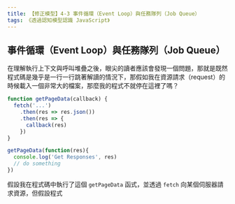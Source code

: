 ```yaml
---
title: 【修正模型】4-3 事件循環（Event Loop）與任務隊列（Job Queue）
tags: 《透過認知模型認識 JavaScript》
---
```


## 事件循環（Event Loop）與任務隊列（Job Queue）

在理解執行上下文與呼叫堆疊之後，眼尖的讀者應該會發現一個問題，那就是既然程式碼是幾乎是一行一行跳著解讀的情況下，那假如我在資源請求（request）的時候載入一個非常大的檔案，那麼我的程式不就停在這裡了嗎？

```js
function getPageData(callback) {
  fetch('...')
    .then(res => res.json())
    .then(res => {
      callback(res)
    })
}

getPageData(function(res){
  console.log('Get Responses', res)
  // do something
})
```

假設我在程式碼中執行了這個 `getPageData` 函式，並透過 `fetch` 向某個伺服器請求資源，但假設程式